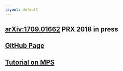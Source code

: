 ```yaml
---
layout: default
---
```

## [arXiv:1709.01662](https://arxiv.org/abs/1709.01662) PRX 2018 in press

## [GitHub Page](https://github.com/congzlwag/UnsupGenModbyMPS)

## [Tutorial on MPS](http://lib.itp.ac.cn/html/panzhang/mps/tutorial/)